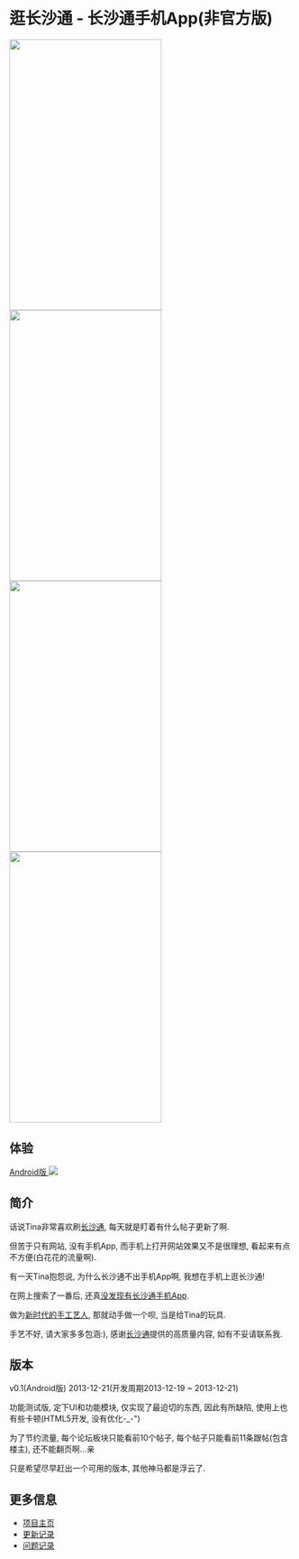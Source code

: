 逛长沙通 - 长沙通手机App(非官方版)
==============
<img src="http://ufologist.github.io/cst/images/splash.jpg" width="270" height="480" />
<img src="http://ufologist.github.io/cst/images/forum-list.jpg" width="270" height="480" />
<img src="http://ufologist.github.io/cst/images/topic-list.jpg" width="270" height="480" />
<img src="http://ufologist.github.io/cst/images/topic.jpg" width="270" height="480" />

体验
--------------
<a href="https://raw.github.com/ufologist/cst/master/release/cst.apk">
    Android版
    <img src="http://ufologist.github.io/cst/images/download-QR-Code.png" />
</a>


简介
--------------
话说Tina非常喜欢刷[长沙通](http://www.cstong.net/), 每天就是盯着有什么帖子更新了啊.

但苦于只有网站, 没有手机App, 而手机上打开网站效果又不是很理想, 看起来有点不方便(白花花的流量啊).

有一天Tina抱怨说, 为什么长沙通不出手机App啊, 我想在手机上逛长沙通!

在网上搜索了一番后, 还真[没发现有长沙通手机App](http://cstong.net/read.php?tid=564208).

做为[新时代的手工艺人](http://www.ruanyifeng.com/blog/2008/01/the_future_of_web_startups_part_i.html),
那就动手做一个呗, 当是给Tina的玩具.

手艺不好, 请大家多多包涵:), 感谢[长沙通](http://www.cstong.net/)提供的高质量内容, 如有不妥请联系我.


版本
--------------
v0.1(Android版) 2013-12-21(开发周期2013-12-19 ~ 2013-12-21)

功能测试版, 定下UI和功能模块, 仅实现了最迫切的东西, 因此有所缺陷, 使用上也有些卡顿(HTML5开发, 没有优化-_-")

为了节约流量, 每个论坛板块只能看前10个帖子, 每个帖子只能看前11条跟帖(包含楼主), 还不能翻页啊...亲

只是希望尽早赶出一个可用的版本, 其他神马都是浮云了.


更多信息
--------------
* [项目主页](http://ufologist.github.io/cst/)
* [更新记录](https://github.com/ufologist/cst/blob/gh-pages/changelog.md)
* [问题记录](https://github.com/ufologist/cst/blob/gh-pages/ISSUE.md)